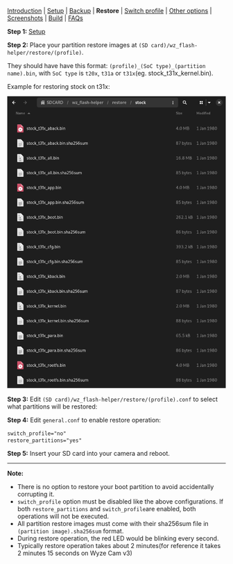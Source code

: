 [Introduction](README.md) | [Setup](README_setup.md) | [Backup](README_backup.md) | **Restore** | [Switch profile](README_switch_profile.md) | [Other options](README_other_options.md) | [Screenshots](README_screenshots.md) | [Build](README_build.md) | [FAQs](README_FAQs.md)




**Step 1:** [Setup](README_setup.md)

**Step 2:** Place your partition restore images at `(SD card)/wz_flash-helper/restore/(profile)`.

They should have have this format: `(profile)_(SoC type)_(partition name).bin`, with `SoC type` is `t20x`, `t31a` or `t31x`(eg. stock_t31x_kernel.bin).

Example for restoring stock on t31x:

![Alt text](https://raw.githubusercontent.com/archandanime/wz_flash-helper/main/images/restore_01.png)

**Step 3:** Edit `(SD card)/wz_flash-helper/restore/(profile).conf` to select what partitions will be restored:

**Step 4:** Edit `general.conf` to enable restore operation:
```
switch_profile="no"
restore_partitions="yes"
```
**Step 5:** Insert your SD card into your camera and reboot.


-----
**Note:**
- There is no option to restore your boot partition to avoid accidentally corrupting it.
- `switch_profile` option must be disabled like the above configurations. If both `restore_partitions` and `switch_profile`are enabled, both operations will not be executed.
- All partition restore images must come with their sha256sum file in `(partition image).sha256sum` format.
- During restore operation, the red LED would be blinking every second.
- Typically restore operation takes about 2 minutes(for reference it takes 2 minutes 15 seconds on Wyze Cam v3)

